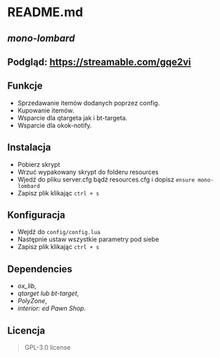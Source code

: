 # README.md
## _mono-lombard_ 

## Podgląd: https://streamable.com/gqe2vi

## Funkcje

- Sprzedawanie itemów dodanych poprzez config.
- Kupowanie itemów.
- Wsparcie dla qtargeta jak i bt-targeta.
- Wsparcie dla okok-notify.


## Instalacja

- Pobierz skrypt
- Wrzuć wypakowany skrypt do folderu resources
- Wjedź do pliku server.cfg bądź resources.cfg i dopisz ```ensure mono-lombard```
- Zapisz plik klikając ```ctrl + s```

## Konfiguracja

- Wejdź do ```config/config.lua```
- Następnie ustaw wszystkie parametry pod siebe
- Zapisz plik klikając ```ctrl + s```

## Dependencies
- _ox_lib_,
- _qtarget lub bt-target_,
- _PolyZone_,
- _interior: ed Pawn Shop_.

## Licencja
>GPL-3.0 license
